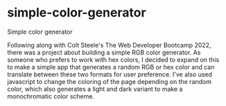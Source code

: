 # simple-color-generator
Simple color generator

Following along with Colt Steele's The Web Developer Bootcamp 2022, there was a project about building a simple RGB color generator. As someone who prefers to work with hex colors, I decided to expand on this to make a simple app that generates a random RGB or hex color and can translate between these two formats for user preference. I've also used javascript to change the coloring of the page depending on the random color, which also generates a light and dark variant to make a monochromatic color scheme.
